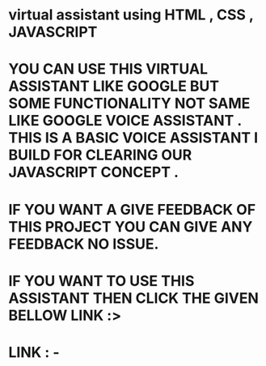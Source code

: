 # virtual assistant using HTML , CSS , JAVASCRIPT
# YOU CAN USE THIS VIRTUAL ASSISTANT LIKE GOOGLE BUT SOME FUNCTIONALITY NOT SAME LIKE GOOGLE VOICE ASSISTANT . THIS IS A  BASIC VOICE ASSISTANT I BUILD FOR CLEARING OUR JAVASCRIPT CONCEPT .
# IF YOU WANT A GIVE FEEDBACK OF THIS PROJECT YOU CAN GIVE ANY FEEDBACK NO ISSUE.
# IF YOU WANT TO USE THIS ASSISTANT THEN CLICK THE GIVEN BELLOW LINK :>
# LINK : - 
